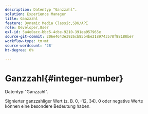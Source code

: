 ```yaml
---
description: Datentyp "Ganzzahl".
solution: Experience Manager
title: Ganzzahl
feature: Dynamic Media Classic,SDK/API
role: Developer,User
exl-id: 5a4e0acc-bbc5-4cbe-9210-391ea957965e
source-git-commit: 206e4643e3926cb85b4be2189743578f88180be7
workflow-type: tm+mt
source-wordcount: '28'
ht-degree: 0%

---
```


# Ganzzahl{#integer-number}

Datentyp &quot;Ganzzahl&quot;.

Signierter ganzzahliger Wert (z. B. 0, -12, 34). 0 oder negative Werte können eine besondere Bedeutung haben.
